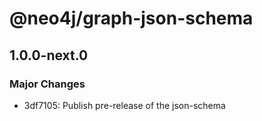 # @neo4j/graph-json-schema

## 1.0.0-next.0

### Major Changes

- 3df7105: Publish pre-release of the json-schema
